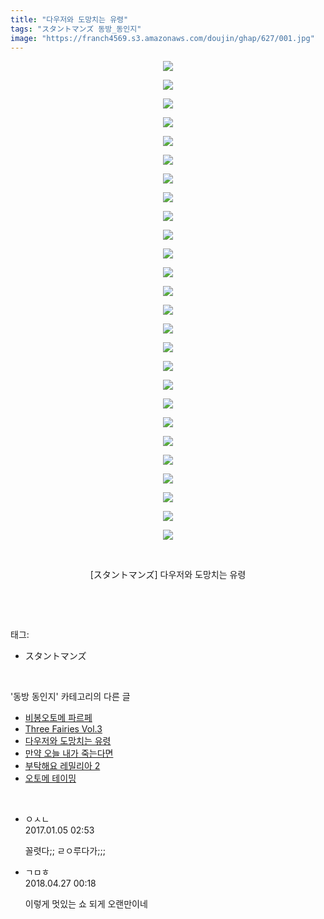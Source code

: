 ```yaml
---
title: "다우저와 도망치는 유령"
tags: "スタントマンズ 동방_동인지"
image: "https://franch4569.s3.amazonaws.com/doujin/ghap/627/001.jpg"
---
```

<div class="article">
<p style="text-align: center; clear: none; float: none;"><img src="{{ site.imgserver2 }}/ghap/627/001.jpg"/></p>
<p style="text-align: center; clear: none; float: none;"><img src="{{ site.imgserver2 }}/ghap/627/002.jpg"/></p>
<p style="text-align: center; clear: none; float: none;"><img src="{{ site.imgserver2 }}/ghap/627/003.jpg"/></p>
<p style="text-align: center; clear: none; float: none;"><img src="{{ site.imgserver2 }}/ghap/627/004.jpg"/></p>
<p style="text-align: center; clear: none; float: none;"><img src="{{ site.imgserver2 }}/ghap/627/005.jpg"/></p>
<p style="text-align: center; clear: none; float: none;"><img src="{{ site.imgserver2 }}/ghap/627/006.jpg"/></p>
<p style="text-align: center; clear: none; float: none;"><img src="{{ site.imgserver2 }}/ghap/627/007.jpg"/></p>
<p style="text-align: center; clear: none; float: none;"><img src="{{ site.imgserver2 }}/ghap/627/008.jpg"/></p>
<p style="text-align: center; clear: none; float: none;"><img src="{{ site.imgserver2 }}/ghap/627/009.jpg"/></p>
<p style="text-align: center; clear: none; float: none;"><img src="{{ site.imgserver2 }}/ghap/627/010.jpg"/></p>
<p style="text-align: center; clear: none; float: none;"><img src="{{ site.imgserver2 }}/ghap/627/011.jpg"/></p>
<p style="text-align: center; clear: none; float: none;"><img src="{{ site.imgserver2 }}/ghap/627/012.jpg"/></p>
<p style="text-align: center; clear: none; float: none;"><img src="{{ site.imgserver2 }}/ghap/627/013.jpg"/></p>
<p style="text-align: center; clear: none; float: none;"><img src="{{ site.imgserver2 }}/ghap/627/014.jpg"/></p>
<p style="text-align: center; clear: none; float: none;"><img src="{{ site.imgserver2 }}/ghap/627/015.jpg"/></p>
<p style="text-align: center; clear: none; float: none;"><img src="{{ site.imgserver2 }}/ghap/627/016.jpg"/></p>
<p style="text-align: center; clear: none; float: none;"><img src="{{ site.imgserver2 }}/ghap/627/017.jpg"/></p>
<p style="text-align: center; clear: none; float: none;"><img src="{{ site.imgserver2 }}/ghap/627/018.jpg"/></p>
<p style="text-align: center; clear: none; float: none;"><img src="{{ site.imgserver2 }}/ghap/627/019.jpg"/></p>
<p style="text-align: center; clear: none; float: none;"><img src="{{ site.imgserver2 }}/ghap/627/020.jpg"/></p>
<p style="text-align: center; clear: none; float: none;"><img src="{{ site.imgserver2 }}/ghap/627/021.jpg"/></p>
<p style="text-align: center; clear: none; float: none;"><img src="{{ site.imgserver2 }}/ghap/627/022.jpg"/></p>
<p style="text-align: center; clear: none; float: none;"><img src="{{ site.imgserver2 }}/ghap/627/023.jpg"/></p>
<p style="text-align: center; clear: none; float: none;"><img src="{{ site.imgserver2 }}/ghap/627/024.jpg"/></p>
<p style="text-align: center; clear: none; float: none;"><img src="{{ site.imgserver2 }}/ghap/627/025.jpg"/></p>
<p style="text-align: center; clear: none; float: none;"><img src="{{ site.imgserver2 }}/ghap/627/026.jpg"/></p>
<p style="text-align: center; clear: none; float: none;"><br/></p>
<p style="text-align: center; clear: none; float: none;">[スタントマンズ] 다우저와 도망치는 유령</p>
<p><br/></p>
</div><br/>
<div class="tagTrail">
<p>태그: </p>
<ul>
<li>スタントマンズ</li>
</ul>
</div><br/>
<div class="another">
<p>'동방 동인지' 카테고리의 다른 글</p>
<ul>
<li><a href="/ghap_629">비봉오토메 파르페</a></li>
<li><a href="/ghap_628">Three Fairies Vol.3</a></li>
<li><a href="/ghap_627">다우저와 도망치는 유령</a></li>
<li><a href="/ghap_626">만약 오늘 내가 죽는다면</a></li>
<li><a href="/ghap_625">부탁해요 레밀리아 2</a></li>
<li><a href="/ghap_624">오토메 테이밍</a></li>
</ul>
</div><br/>
<div class="cb_module cb_fluid">
<div class="cb_wrt cb_profile">
<div class="comment">
<ul>
<li class="cb_thumb_off" id="comment14883388">
<div class="cb_comment_area">
<div class="cb_info_area">
<div class="cb_section">
<span class="cb_nick_name">ㅇㅅㄴ</span>
</div>
<div class="cb_section">
<span class="cb_date">2017.01.05 02:53 </span>
</div>
</div>
<div class="cb_dsc_comment">
<p class="cb_dsc">
											꼴렷다;; ㄹㅇ루다가;;; 
										</p>
</div>
</div></li>
<li class="cb_thumb_off" id="comment15245806">
<div class="cb_comment_area">
<div class="cb_info_area">
<div class="cb_section">
<span class="cb_nick_name">ㄱㅁㅎ</span>
</div>
<div class="cb_section">
<span class="cb_date">2018.04.27 00:18 </span>
</div>
</div>
<div class="cb_dsc_comment">
<p class="cb_dsc">
											이렇게 멋있는 쇼 되게 오랜만이네
										</p>
</div>
</div></li>
</ul>
</div>
</div><!-- commentList close -->
</div><br/>
